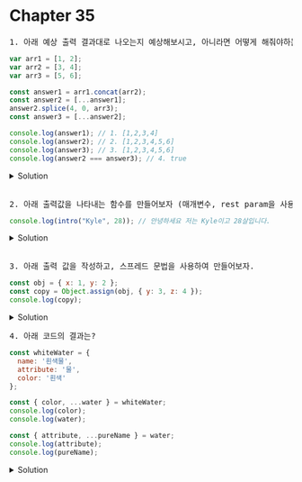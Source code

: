 # Chapter 35

<pre>1. 아래 예상 출력 결과대로 나오는지 예상해보시고, 아니라면 어떻게 해줘야하는지 생각해봅시다.</pre>

```js
var arr1 = [1, 2];
var arr2 = [3, 4];
var arr3 = [5, 6];

const answer1 = arr1.concat(arr2);
const answer2 = [...answer1];
answer2.splice(4, 0, arr3);
const answer3 = [...answer2];

console.log(answer1); // 1. [1,2,3,4]
console.log(answer2); // 2. [1,2,3,4,5,6]
console.log(answer3); // 3. [1,2,3,4,5,6]
console.log(answer2 === answer3); // 4. true
```

<details>
  <summary>Solution</summary>
  <strong>
  1. [1,2,3,4] <br>
  2. [1,2,3,4,[5,6]] <br>
  3. [1,2,3,4,[5,6]] <br>
  4. false <br>
  </strong>
  <pre>
  1) 두개의 배열을 합칠때는 concat 메소드를 사용합니다. 하지만 스프레드 연산으로 바꿔볼 수 있겠죠.
  
  ```js
  const temp = [...arr1, ...arr2];
  ``` 
  2) splice() 메소드를 매개변수 3개를 받는데 첫번째 인자가 자르기 시작할 인덱스 두번째 인자가 
     그 시작하는 인덱스에서 몇개나 자를지, 그리고 3번째 인자는 2번째로 나간자리를 메울 것을
     넣어줍니다. 하지만 예상한 값과 다르죠? 왜냐하면 저희는 배열자체를 넣어 버렸으니까요.   
     분해를 해줘야하는데, ES5때는 저렇게 분해하기위해 복잡한 메소드체이닝을 통해 전달해 주었다면,
     이번 챕터에서 배운 스프레드 문법을 주면 이렇게 쉽게 저런 문제가 해결됩니다...
  ```js
  Array.prototype.splice.apply(answer2,[4,0].concat(arr3)); //[1,2,3,4,5,6]
  answer2.splice(4,0, ...arr3); //[1,2,3,4,5,6]
  ```
  3) answer3에 answer2를 slice()로 얕은복사하는 거죠.하지만 스프레드 문법으로 한다면
  ```js
  const answer3 = [...answer2];
  ```
  4) 얕은 복사였기 때문에 답은 false
  </pre>
  </details>

<br>

<pre>2. 아래 출력값을 나타내는 함수를 만들어보자 (매개변수, rest param을 사용하지않고 Spread문법사용)</pre>

```js
console.log(intro("Kyle", 28)); // 안녕하세요 저는 Kyle이고 28살입니다.
```

<details>
<summary>Solution</summary>

```js
function intro() {
  const [name, age] = [...arguments];
  return `안녕하세요 저는 ${name}이고 ${age}살입니다.`;
}
```

</details>

<br>

<pre>3. 아래 출력 값을 작성하고, 스프레드 문법을 사용하여 만들어보자. </pre>

```js
const obj = { x: 1, y: 2 };
const copy = Object.assign(obj, { y: 3, z: 4 });
console.log(copy);
```

<details>
<summary>Solution</summary>
<pre>출력 : {x: 1, y: 3, z: 4}</pre>

```js
const copy = { ...obj, ...{ y: 3, z: 4 } };
console.log(copy); // {x: 1, y: 3, z: 4}
```

</details>

<pre>4. 아래 코드의 결과는? </pre>

```js
const whiteWater = {
  name: '흰색물',
  attribute: '물',
  color: '흰색'
};

const { color, ...water } = whiteWater;
console.log(color);
console.log(water);

const { attribute, ...pureName } = water;
console.log(attribute);
console.log(pureName);
```

<details>
<summary>Solution</summary>

```js
흰색 // whiteWater안에 color를 출력
{ name: '흰색물', attribute: '물' } //color을 제외한 나머지 출력
물 // attribute를 출력
{ name: '흰색물' } //attribute를 제외하고 출력
```
</details>
